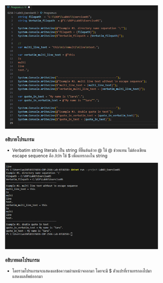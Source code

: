 ![](/Pictures/Picture-21.png)

### อธิบายโปรแกรม

- Verbatim string literals  เป็น string ที่ขึ้นต้นด้วย @ ใช้ @ ช่วยแทน ไม่ต้องเขียน escape sequence คือ /r/n ใช้ $ เพื่อแทรกลงใน string 

![](/Pictures/Picture-22.png)

### อธิบายผลโปรแกรม

- โดยรวมโปรแกรมจะแสดงผลข้อความผ่านหน้าจออกมา โดยจะมี $ ตัวแปรที่เราแทรกลงไปมาแสดงผลลัพธ์ออกมา
